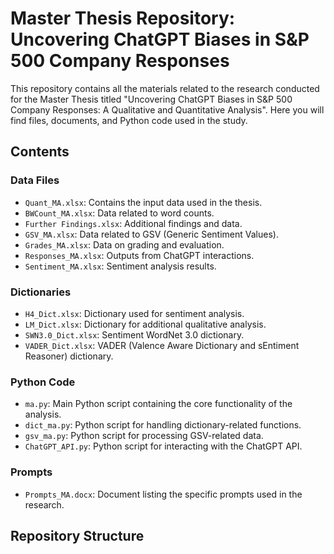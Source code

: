 # Master Thesis Repository: Uncovering ChatGPT Biases in S&P 500 Company Responses

This repository contains all the materials related to the research conducted for the Master Thesis titled "Uncovering ChatGPT Biases in S&P 500 Company Responses: A Qualitative and Quantitative Analysis". Here you will find files, documents, and Python code used in the study.

## Contents

### Data Files
- `Quant_MA.xlsx`: Contains the input data used in the thesis.
- `BWCount_MA.xlsx`: Data related to word counts.
- `Further Findings.xlsx`: Additional findings and data.
- `GSV_MA.xlsx`: Data related to GSV (Generic Sentiment Values).
- `Grades_MA.xlsx`: Data on grading and evaluation.
- `Responses_MA.xlsx`: Outputs from ChatGPT interactions.
- `Sentiment_MA.xlsx`: Sentiment analysis results.

### Dictionaries
- `H4_Dict.xlsx`: Dictionary used for sentiment analysis.
- `LM_Dict.xlsx`: Dictionary for additional qualitative analysis.
- `SWN3.0_Dict.xlsx`: Sentiment WordNet 3.0 dictionary.
- `VADER_Dict.xlsx`: VADER (Valence Aware Dictionary and sEntiment Reasoner) dictionary.

### Python Code
- `ma.py`: Main Python script containing the core functionality of the analysis.
- `dict_ma.py`: Python script for handling dictionary-related functions.
- `gsv_ma.py`: Python script for processing GSV-related data.
- `ChatGPT_API.py`: Python script for interacting with the ChatGPT API.

### Prompts
- `Prompts_MA.docx`: Document listing the specific prompts used in the research.

## Repository Structure

